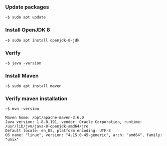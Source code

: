 ### Update packages

    ~$ sudo apt update

### Install OpenJDK 8

    ~$ sudo apt install openjdk-8-jdk   
   
### Verify

    ~$ java -version

### Install Maven

    ~$ sudo apt install maven

### Verify maven installation

    ~$ mvn -version

    Maven home: /opt/apache-maven-3.6.0
    Java version: 1.8.0_191, vendor: Oracle Corporation, runtime: /usr/lib/jvm/java-8-openjdk-amd64/jre
    Default locale: en_US, platform encoding: UTF-8
    OS name: "linux", version: "4.15.0-45-generic", arch: "amd64", family: "unix"
